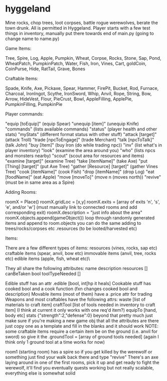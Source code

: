 # hyggeland

Mine rocks, chop trees, loot corpses, battle rogue werewolves, berate the town drunk. All is permitted in Hyggeland.
Player starts with a few test things in inventory, manually put there towards end of main.py (going to change name to name.py)

Game Items:

Tree, Spire, Log, Apple, Pumpkin, Wheat, Corpse, Rocks, Stone, Sap, Pond, WheatPatch, 
PumpkinPatch, Water, Fish, Iron, Vines, Cart, goldCoin, CoinPurse, Hide, RatTail,
Grave, Bones

Craftable Items:

Spade, Knife, Axe, Pickaxe, Spear, Hammer, FirePit, Bucket, Rod, Furnace, Charcoal, IronIngot, 
Scythe, IronSword, Whip, Anvil, Rope, String, Bow, Arrow, HideVest, Flour, PieCrust, Bowl, 
AppleFilling, ApplePie, PumpkinFilling, PumpkinPie

Player commands:

"equip [toEquip]" (equip Spear)
"unequip [item]" (unequip Knife)
"commands" (lists available commands)
"status" (player health and other stats)
"myStats" (different format status with other stuff)
"attack [target]" (attack Troll)
"trade [npcToEngage]" (trade Merchant)
"talk [npcToTalk]" (talk John)
"buy [Item]" (buy Iron (do while trading npc))
"inv" (list what's in player inventory)
"look" (examine the area around you)
"who" (lists npcs and monsters nearby)
"scout" (scout area for resources and items)
"examine [target]" (examine Tree)
"take [itemName]" (take Axe)
"put [Thing] [target]" (put Axe Tree)
"gather [Resource] [target]" (gather Vines Tree)
"cook [itemName]" (cook Fish)
"drop [itemName]" (drop Log)
"eat [foodName]" (eat Apple)
"move [moveTo]" (move n (moves north))
"revive" (must be in same area as a Spire)

Adding Rooms:

roomX = Place()
roomX.gridLoc = [x,y]
roomX.exits = [array of exits 'n', 's', 'e', and/or 'w'] (must manually link to connected rooms and add corresponding exit)
roomX.description = "just info about the area"
roomX.objects.append(gameObject()) loop through randomly generated items and append to room.objects
                                   you can do the same adding to trees/rocks/corpses etc .resources (to be looted/harvested etc)

Items:

There are a few different types of items:
    resources (vines, rocks, sap etc)
    craftable items (spear, anvil, bow etc)
    immovable items (anvil, tree, rocks etc)
    edible items (apple, fish, wheat etc)\
    
They all share the following attributes:
    name
    description
    resources []
    canBeTaken bool
    toolTypeNeeded []

Edible stuff has an attr .edible [bool, int[hp it heals]
Cookable stuff has cooked bool and a cook function (fxn changes cooked bool and description)
Movable items (most of them) have a .price attr for trading
Weapons and most craftables have the following attrs:
    waste [list of materials to craft item]
    craftTool [list of tools needed in inventory to craft item] (I think at current it only works with one req'd item?)
    equipTo [hand, body etc]
    stats {"strength":2,"defense":0}
beyond that pretty much just make sure if you're making a new game obj that all the attributes are there
just copy one as a template and fill in the blanks and it should work
NOTE: some craftable items require a certain item be on the ground (i.e. anvil for sword)
      so give it the .groundTool = [array of ground tools needed] (again I think only 1 ground tool at a time works for now)

room1 (starting room) has a spire so if you get killed by the werewolf or something
just find your walk back there and type "revive"
There's an axe laying around in one of the first rooms, pick it up and 
get ready to fight the werewolf, it'll find you eventually
quests working but not really scalable, everything else is somewhat solid

    
